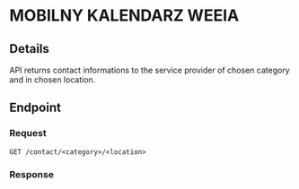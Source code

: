 # MOBILNY KALENDARZ WEEIA
## Details
API returns contact informations to the service provider of chosen category and in chosen location.

## Endpoint

### Request
`GET /contact/<category>/<location>` 


### Response

